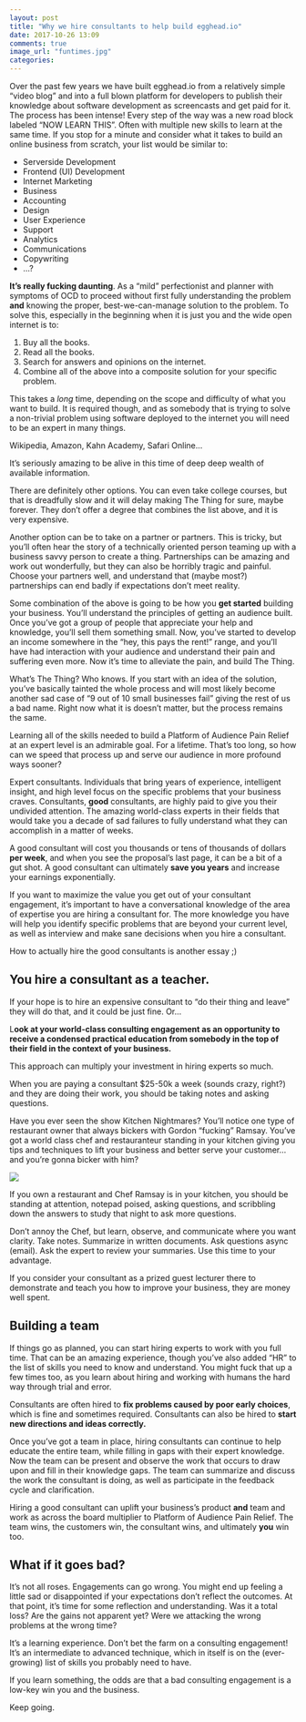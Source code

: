 ```yaml
---
layout: post
title: "Why we hire consultants to help build egghead.io"
date: 2017-10-26 13:09
comments: true
image_url: "funtimes.jpg"
categories: 
---
```


Over the past few years we have built egghead.io from a relatively simple “video blog” and into a full blown platform for developers to publish their knowledge about software development as screencasts and get paid for it. The process has been intense! Every step of the way was a new road block labeled “NOW LEARN THIS”. Often with multiple new skills to learn at the same time. If you stop for a minute and consider what it takes to build an online business from scratch, your list would be similar to:

- Serverside Development
- Frontend (UI) Development
- Internet Marketing
- Business
- Accounting
- Design
- User Experience
- Support
- Analytics
- Communications
- Copywriting
- …?

**It’s really fucking daunting**. As a “mild” perfectionist and planner with symptoms of OCD to proceed without first fully understanding the problem **and** knowing the proper, best-we-can-manage solution to the problem. To solve this, especially in the beginning when it is just you and the wide open internet is to:

1. Buy all the books.
2. Read all the books.
3. Search for answers and opinions on the internet.
4. Combine all of the above into a composite solution for your specific problem.

This takes a *long* time, depending on the scope and difficulty of what you want to build. It is required though, and as somebody that is trying to solve a non-trivial problem using software deployed to the internet you will need to be an expert in many things.

Wikipedia, Amazon, Kahn Academy, Safari Online…

It’s seriously amazing to be alive in this time of deep deep wealth of available information. 

There are definitely other options. You can even take college courses, but that is dreadfully slow and it will delay making The Thing for sure, maybe forever. They don’t offer a degree that combines the list above, and it is very expensive.

Another option can be to take on a partner or partners. This is tricky, but you’ll often hear the story of a technically oriented person teaming up with a business savvy person to create a thing. Partnerships can be amazing and work out wonderfully, but they can also be horribly tragic and painful. Choose your partners well, and understand that (maybe most?) partnerships can end badly if expectations don’t meet reality.

Some combination of the above is going to be how you **get started** building your business. You’ll understand the principles of getting an audience built. Once you’ve got a group of people that appreciate your help and knowledge, you’ll sell them something small. Now, you’ve started to develop an income somewhere in the “hey, this pays the rent!” range, and you’ll have had interaction with your audience and understand their pain and suffering even more. Now it’s time to alleviate the pain, and build The Thing.

What’s The Thing? Who knows. If you start with an idea of the solution, you’ve basically tainted the whole process and will most likely become another sad case of “9 out of 10 small businesses fail” giving the rest of us a bad name. Right now what it is doesn’t matter, but the process remains the same.

Learning all of the skills needed to build a Platform of Audience Pain Relief at an expert level is an admirable goal. For a lifetime. That’s too long, so how can we speed that process up and serve our audience in more profound ways sooner?

Expert consultants. Individuals that bring years of experience, intelligent insight, and high level focus on the specific problems that your business craves. Consultants, **good** consultants, are highly paid to give you their undivided attention. The amazing world-class experts in their fields that would take you a decade of sad failures to fully understand what they can accomplish in a matter of weeks.

A good consultant will cost you thousands or tens of thousands of dollars **per week**, and when you see the proposal’s last page, it can be a bit of a gut shot. A good consultant can ultimately **save you years** and increase your earnings exponentially.

If you want to maximize the value you get out of your consultant engagement, it’s important to have a conversational knowledge of the area of expertise you are hiring a consultant for.  The more knowledge you have will help you identify specific problems that are beyond your current level, as well as interview and make sane decisions when you hire a consultant.

How to actually hire the good consultants is another essay ;)

## You hire a consultant as a teacher.

If your hope is to hire an expensive consultant to “do their thing and leave” they will do that, and it could be just fine. Or…

L**ook at your world-class consulting engagement as an opportunity to receive a condensed practical education from somebody in the top of their field in the context of your business.**

This approach can multiply your investment in hiring experts so much.

When you are paying a consultant $25-50k a week (sounds crazy, right?) and they are doing their work, you should be taking notes and asking questions. 

Have you ever seen the show Kitchen Nightmares? You’ll notice one type of restaurant owner that always bickers with Gordon “fucking” Ramsay. You’ve got a world class chef and restauranteur standing in your kitchen giving you tips and techniques to lift your business and better serve your customer… and you’re gonna bicker with him?


![](https://d2mxuefqeaa7sj.cloudfront.net/s_CE6FF3FC65E6A9460D730679A5296DFBBBD421B6C4D79EE26DC7661337FBF459_1506020006881_image.png)


If you own a restaurant and Chef Ramsay is in your kitchen, you should be standing at attention, notepad poised, asking questions, and scribbling down the answers to study that night to ask more questions. 

Don’t annoy the Chef, but learn, observe, and communicate where you want clarity. Take notes. Summarize in written documents. Ask questions async (email). Ask the expert to review your summaries. Use this time to your advantage.

If you consider your consultant as a prized guest lecturer there to demonstrate and teach you how to improve your business, they are money well spent.

## Building a team

If things go as planned, you can start hiring experts to work with you full time. That can be an amazing experience, though you’ve also added “HR” to the list of skills you need to know and understand. You might fuck that up a few times too, as you learn about hiring and working with humans the hard way through trial and error.

Consultants are often hired to **fix problems caused by poor early choices**, which is fine and sometimes required. Consultants can also be hired to **start new directions and ideas correctly.** 

Once you’ve got a team in place, hiring consultants can continue to help educate the entire team, while filling in gaps with their expert knowledge. Now the team can be present and observe the work that occurs to draw upon and fill in their knowledge gaps. The team can summarize and discuss the work the consultant is doing, as well as participate in the feedback cycle and clarification.

Hiring a good consultant can uplift your business’s product **and** team and work as across the board multiplier to Platform of Audience Pain Relief. The team wins, the customers win, the consultant wins, and ultimately **you** win too.

## What if it goes bad?

It’s not all roses. Engagements can go wrong. You might end up feeling a little sad or disappointed if your expectations don’t reflect the outcomes. At that point, it’s time for some reflection and understanding. Was it a total loss? Are the gains not apparent yet? Were we attacking the wrong problems at the wrong time?

It’s a learning experience. Don’t bet the farm on a consulting engagement! It’s an intermediate to advanced technique, which in itself is on the (ever-growing) list of skills you probably need to have.

If you learn something, the odds are that a bad consulting engagement is a low-key win you and the business.  

Keep going.


